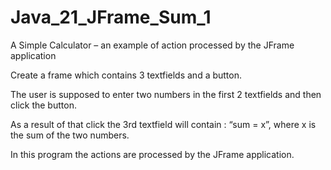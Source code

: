 # Java_21_JFrame_Sum_1

A Simple Calculator – an example of action processed by the JFrame application 

Create a frame which contains 3 textfields and a button.

The user is supposed to enter two numbers in the first 2 textfields and then click the button.

As a result of that click the 3rd textfield will contain :  “sum = x”, where x is the sum of the two numbers.

In this program the actions are processed by the JFrame application.

